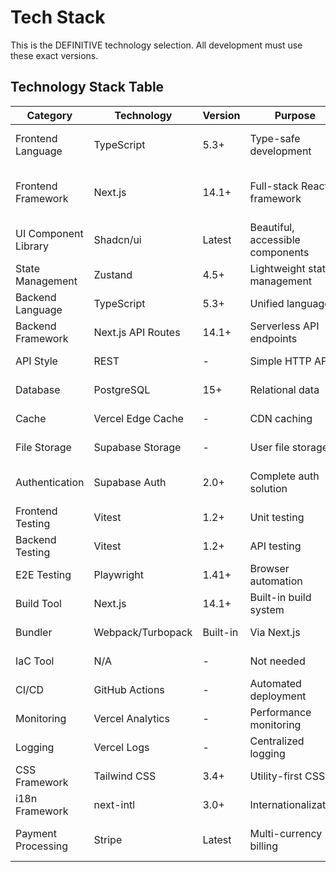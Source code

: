 # Tech Stack

This is the DEFINITIVE technology selection. All development must use these exact versions.

## Technology Stack Table
| Category | Technology | Version | Purpose | Rationale |
|----------|------------|---------|---------|-----------|
| Frontend Language | TypeScript | 5.3+ | Type-safe development | Catch errors early, better DX |
| Frontend Framework | Next.js | 14.1+ | Full-stack React framework | Single framework for entire app |
| UI Component Library | Shadcn/ui | Latest | Beautiful, accessible components | Rapid UI development |
| State Management | Zustand | 4.5+ | Lightweight state management | Simple, no boilerplate |
| Backend Language | TypeScript | 5.3+ | Unified language | Same as frontend |
| Backend Framework | Next.js API Routes | 14.1+ | Serverless API endpoints | Built into Next.js |
| API Style | REST | - | Simple HTTP APIs | No GraphQL complexity |
| Database | PostgreSQL | 15+ | Relational data | Via Supabase |
| Cache | Vercel Edge Cache | - | CDN caching | Automatic with Vercel |
| File Storage | Supabase Storage | - | User file storage | Integrated with auth |
| Authentication | Supabase Auth | 2.0+ | Complete auth solution | Email, OAuth, magic links |
| Frontend Testing | Vitest | 1.2+ | Unit testing | Fast, Jest-compatible |
| Backend Testing | Vitest | 1.2+ | API testing | Same as frontend |
| E2E Testing | Playwright | 1.41+ | Browser automation | Reliable, fast |
| Build Tool | Next.js | 14.1+ | Built-in build system | Zero config |
| Bundler | Webpack/Turbopack | Built-in | Via Next.js | Automatic optimization |
| IaC Tool | N/A | - | Not needed | Vercel handles infra |
| CI/CD | GitHub Actions | - | Automated deployment | Free for public repos |
| Monitoring | Vercel Analytics | - | Performance monitoring | Built into platform |
| Logging | Vercel Logs | - | Centralized logging | Automatic with Vercel |
| CSS Framework | Tailwind CSS | 3.4+ | Utility-first CSS | Rapid styling |
| i18n Framework | next-intl | 3.0+ | Internationalization | Type-safe translations |
| Payment Processing | Stripe | Latest | Multi-currency billing | Global payment support |
